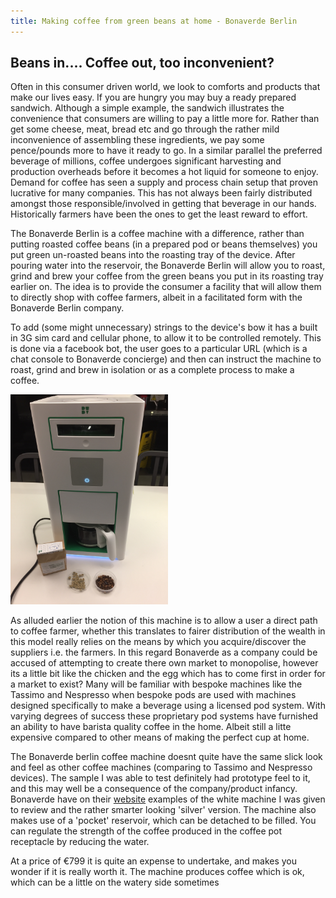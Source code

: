 ```yaml
---
title: Making coffee from green beans at home - Bonaverde Berlin
---
```


## Beans in.... Coffee out, too inconvenient?

Often in this consumer driven world, we look to comforts and products that make our lives easy.
If you are hungry you may buy a ready prepared sandwich.
Although a simple example, the sandwich illustrates the convenience that consumers are willing to pay a little more for. Rather than get some cheese, meat, bread etc and go through the rather mild inconvenience of assembling these ingredients, we pay some pence/pounds more to have it ready to go.
In a similar parallel the preferred beverage of millions, coffee undergoes significant harvesting and production overheads before it becomes a hot liquid for someone to enjoy. Demand for coffee has seen a supply and process chain setup that proven lucrative for many companies. This has not always been fairly distributed amongst those responsible/involved in getting that beverage in our hands. Historically farmers have been the ones to get the least reward to effort.

The Bonaverde Berlin is a coffee machine with a difference, rather than putting roasted coffee beans (in a prepared pod or beans themselves) you put green un-roasted beans into the roasting tray of the device. After pouring water into the reservoir, the Bonaverde Berlin will allow you to roast, grind and brew your coffee from the green beans you put in its roasting tray earlier on.
The idea is to provide the consumer a facility that will allow them to directly shop with coffee farmers, albeit in a facilitated form with the Bonaverde Berlin company.

To add (some might unnecessary) strings to the device's bow it has a built in 3G sim card and cellular phone, to allow it to be controlled remotely. This is done via a facebook bot, the user goes to a particular URL (which is a chat console to Bonaverde concierge) and then can instruct the machine to roast, grind and brew in isolation or as a complete process to make a coffee.

<img class="img-responsive center-block" src="/public/images/20180114/bonaverde_berlin_pic.jpg" width="50%" height="50%"/>

As alluded earlier the notion of this machine is to allow a user a direct path to coffee farmer, whether this translates to fairer distribution of the wealth in this model really relies on the means by which you acquire/discover the suppliers i.e. the farmers.
In this regard Bonaverde as a company could be accused of attempting to create there own market to monopolise, however its a little bit like the chicken and the egg which has to come first in order for a market to exist? Many will be familiar with bespoke machines like the Tassimo and Nespresso when bespoke pods are used with machines designed specifically to make a beverage using a licensed pod system. With varying degrees of success these proprietary pod systems have furnished an ability to have barista quality coffee in the home. Albeit still a litte expensive compared to other means of making the perfect cup at home.

The Bonaverde berlin coffee machine doesnt quite have the same slick look and feel as other coffee machines (comparing to Tassimo and Nespresso devices). The sample I was able to test definitely had prototype feel to it, and this may well be a consequence of the company/product infancy. Bonaverde have on their [website](https://bonaverde.com/) examples of the white machine I was given to review and the rather smarter looking 'silver' version.
The machine also makes use of a 'pocket' reservoir, which can be detached to be filled. You can regulate the strength of the coffee produced in the coffee pot receptacle by reducing the water.

At a price of €799 it is quite an expense to undertake, and makes you wonder if it is really worth it. The machine produces coffee which is ok, which can be a little on the watery side sometimes
